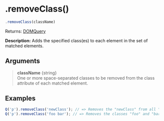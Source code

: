 # .removeClass()

```js
.removeClass(className)
```

Returns: [DOMQuery](../README.md#domquery-q)

**Description:** Adds the specified class(es) to each element in the set of matched elements.

## Arguments

> **className** {string}<br>
> One or more space-separated classes to be removed from the class attribute of each matched element.

## Examples

```js
Q('p').removeClass('newClass'); // => Removes the "newClass" from all "p" elements found.
Q('p').removeClass('foo bar'); // => Removes the classes "foo" and "bar" from all "p" elements found.
```

